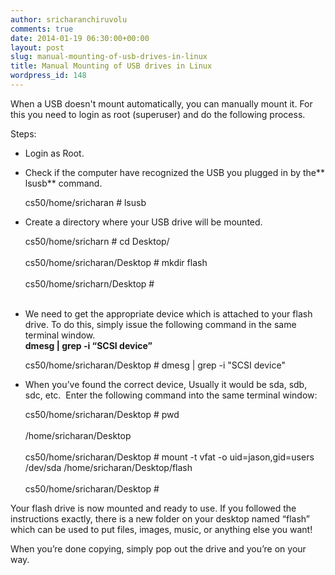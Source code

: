 ```yaml
---
author: sricharanchiruvolu
comments: true
date: 2014-01-19 06:30:00+00:00
layout: post
slug: manual-mounting-of-usb-drives-in-linux
title: Manual Mounting of USB drives in Linux
wordpress_id: 148
---
```


When a USB doesn't mount automatically, you can manually mount it. For this you need to login as root (superuser) and do the following process.  
  
Steps:  


  * Login as Root. 
  * Check if the computer have recognized the USB you plugged in by the** lsusb** command. 
    
    cs50/home/sricharan # lsusb 

  * Create a  directory where your USB drive will be mounted.
    
    cs50/home/sricharn # cd Desktop/<br></br>cs50/home/sricharan/Desktop # mkdir flash<br></br>cs50/home/sricharn/Desktop #<br></br>

  * We need to get the appropriate device which is attached to your flash drive. To do this, simply issue the following command in the same terminal window.  
**dmesg | grep -i “SCSI device”**
    
    cs50/home/sricharan/Desktop # dmesg | grep -i "SCSI device"

  * When you’ve found the correct device, Usually it would be sda, sdb, sdc, etc.  Enter the following command into the same terminal window:
    
    cs50/home/sricharan/Desktop # pwd<br></br>/home/sricharan/Desktop<br></br>cs50/home/sricharan/Desktop # mount -t vfat -o uid=jason,gid=users /dev/sda /home/sricharan/Desktop/flash<br></br>cs50/home/sricharan/Desktop #

  
  
Your flash drive is now mounted and ready to use.  If you followed  the instructions exactly, there is a new folder on your desktop named  “flash” which can be used to put files, images, music, or anything else  you want!  
  
When you’re done copying, simply pop out the drive and you’re on your way.   

